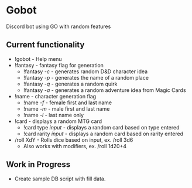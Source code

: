 # Gobot
Discord bot using GO with random features

## Current functionality
* !gobot - Help menu
* !fantasy - fantasy flag for generation
  * !fantasy *-c* - generates random D&D character idea
  * !fantasy *-p* - generates the name of a random place
  * !fantasy *-q* - generates a random quirk
  * !fantasy *-a* - generates a random adventure idea from Magic Cards
* !name - character generation flag
  * !name *-f* - female first and last name
  * !name *-m* - male first and last name
  * !name *-l* - last name only
* !card - displays a random MTG card
  * !card type *input* - displays a random card based on type entered
  * !card rarity *input* - displays a random card based on rarity entered
* /roll XdY - Rolls dice based on input, ex. /roll 3d6
  * Also works with modifiers, ex. /roll 1d20+4


## Work in Progress
* Create sample DB script with fill data.
